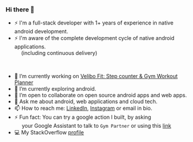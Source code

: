 ### Hi there 👋

<!-- ![views](https://komarev.com/ghpvc/?username=xamfy&color=blueviolet) -->

<!--
**xamfy/xamfy** is a ✨ _special_ ✨ repository because its `README.md` (this file) appears on your GitHub profile.

Here are some ideas to get you started:

- 🔭 I’m currently working on ...
- 🌱 I’m currently learning ...
- 👯 I’m looking to collaborate on ...
- 🤔 I’m looking for help with ...
- 💬 Ask me about ...
- 📫 How to reach me: ...
- 😄 Pronouns: ...
- ⚡ Fun fact: ...
-->
- ⚡ I'm a full-stack developer with 1+ years of experience in native android development.
- ⚡ I'm aware of the complete development cycle of native android applications.<br />
  (including continuous delivery)
<br />  

- 🔭 I’m currently working on [Velibo Fit: Step counter & Gym Workout Planner](https://play.google.com/store/apps/details?id=com.xamfy.velibomini)
- 🌱 I’m currently exploring android.
- 👯 I’m open to collaborate on open source android apps and web apps.
- 💬 Ask me about android, web applications and cloud tech.
- 📫 How to reach me: [LinkedIn](https://www.linkedin.com/in/pratyakshsingh/), [Instagram](https://www.instagram.com/velibo_codes/) or email in bio.
- ⚡ Fun fact: You can try a google action I built, by asking <br /> &nbsp;&nbsp;&nbsp;&nbsp;  your Google Assistant to talk to `Gym Partner` or using this [link](https://assistant.google.com/services/a/uid/000000a5cd2bd500?hl=en)
- 💻 My StackOverflow [profile](https://stackoverflow.com/users/7641405/eraftyps?tab=profile)
